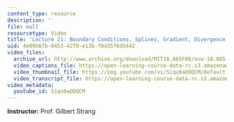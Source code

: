 ```yaml
---
content_type: resource
description: ''
file: null
resourcetype: Video
title: 'Lecture 21: Boundary Conditions, Splines, Gradient, Divergence'
uid: 4e09b6fb-8453-42f8-e13b-f0435f6d5442
video_files:
  archive_url: http://www.archive.org/download/MIT18.085F08/ocw-18.085-f08-lec21_300k.mp4
  video_captions_file: https://open-learning-course-data-rc.s3.amazonaws.com/18-085-computational-science-and-engineering-i-fall-2008/197fbf194181518bae5373ee7d271cae_Siqu0aOOQCM.vtt
  video_thumbnail_file: https://img.youtube.com/vi/Siqu0aOOQCM/default.jpg
  video_transcript_file: https://open-learning-course-data-rc.s3.amazonaws.com/18-085-computational-science-and-engineering-i-fall-2008/561a14ab01bc1fb131a0420635a2a602_Siqu0aOOQCM.pdf
video_metadata:
  youtube_id: Siqu0aOOQCM
---
```


**Instructor:** Prof. Gilbert Strang
